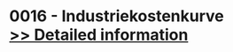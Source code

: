 # 0016 - Industriekostenkurve<br />[>> Detailed information](https://secure.shareit.com/shareit/product.html?productid=300649026&affiliateid=200057808)